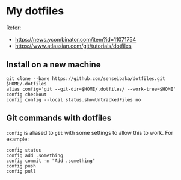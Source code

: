 # My dotfiles

Refer:

- https://news.ycombinator.com/item?id=11071754
- https://www.atlassian.com/git/tutorials/dotfiles

## Install on a new machine

```
git clone --bare https://github.com/senseibaka/dotfiles.git $HOME/.dotfiles
alias config='git --git-dir=$HOME/.dotfiles/ --work-tree=$HOME'
config checkout
config config --local status.showUntrackedFiles no
```

## Git commands with dotfiles

`config` is aliased to `git` with some settings to allow this to work.
For example:

```
config status
config add .something
config commit -m "Add .something"
config push
config pull
```
